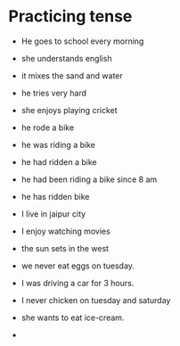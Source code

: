 # Practicing tense

- He goes to school every morning
- she understands english
- it mixes the sand and water
- he tries very hard 
- she enjoys playing cricket
- he rode a bike
- he was  riding a bike
- he had ridden a bike 
- he had been riding a bike since 8 am
- he has ridden bike
- I live in jaipur city 
- I enjoy watching movies
- the sun sets in the west
- we never eat eggs on  tuesday.


- I was driving a car for 3 hours.
- I never chicken on tuesday and saturday
- she wants to eat ice-cream.
- 